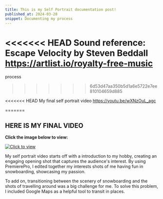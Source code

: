 ```yaml
---
title: This is my Self Portrait documentation post!
published_at: 2024-03-28
snippet: Documenting my process
---
```


<<<<<<< HEAD
Sound reference: Escape Velocity by Steven Beddall
https://artlist.io/royalty-free-music
=======
process
>>>>>>> 6d53d47aa350b5d1a6e5722e7ee810104659d885

<<<<<<< HEAD
My final self portrait video
https://youtu.be/wXNzOuL_agc

=======











## HERE IS MY FINAL VIDEO
**Click the image below to view:**

[![Click to view](https://img.youtube.com/vi/wXNzOuL_agc/0.jpg)](https://www.youtube.com/watch?v=wXNzOuL_agc)

My self portrait video starts off with a introduction to my hobby, creating an engaging opening shot that captures the audience's interest. By using PremierePro, I edited together my interests shots of me having fun in snowboarding, showcasing my passion. 

To add on, transitioning between the scenery of snowboarding and the shots of travelling around was a big challenge for me. To solve this problem, I included Google Maps as a helpful tool to transit in places. 

